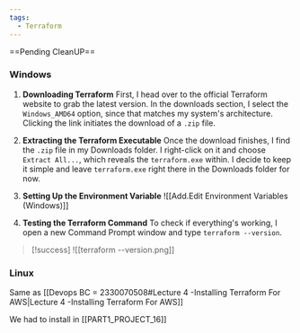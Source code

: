 ```yaml
---
tags:
  - Terraform
---
```

==Pending CleanUP==
### Windows

1. **Downloading Terraform**
   First, I head over to the official Terraform website to grab the latest version. In the downloads section, I select the `Windows_AMD64` option, since that matches my system's architecture. Clicking the link initiates the download of a `.zip` file.

2. **Extracting the Terraform Executable**
   Once the download finishes, I find the `.zip` file in my Downloads folder. I right-click on it and choose `Extract All...`, which reveals the `terraform.exe` within. I decide to keep it simple and leave `terraform.exe` right there in the Downloads folder for now.

3. **Setting Up the Environment Variable**
   ![[Add.Edit Environment Variables (Windows)]]
4. **Testing the Terraform Command**
   To check if everything's working, I open a new Command Prompt window and type `terraform --version`.
  > [!success]
  >    ![[terraform --version.png]]

  
### Linux
Same as [[Devops BC = 2330070508#Lecture 4 -Installing Terraform For AWS|Lecture 4 -Installing Terraform For AWS]]

We had to install in [[PART1_PROJECT_16]]